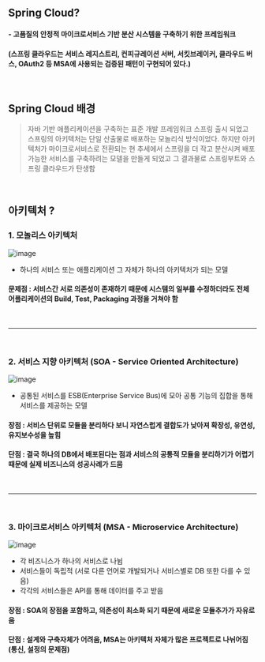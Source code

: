 ## Spring Cloud?

#### - 고품질의 안정적 마이크로서비스 기반 분산 시스템을 구축하기 위한 프레임워크
#### (스프링 클라우드는 서비스 레지스트리, 컨피규레이션 서버, 서킷브레이커, 클라우드 버스, OAuth2 등 MSA에 사용되는 검증된 패턴이 구현되어 있다.)

<br>

## Spring Cloud 배경

> 자바 기반 애플리케이션을 구축하는 표준 개발 프레임워크 스프링 출시 되었고 스프링의 아키텍처는 단일 산출물로 배포하는 모놀리식 방식이었다. 하지만 아키텍처가 마이크로서비스로 전환되는 현 추세에서 스프링을 더 작고 분산시켜 배포 가능한 서비스를 구축하려는 모델을 만들게 되었고 그 결과물로 스프링부트와 스프링 클라우드가 탄생함

<br>

## 아키텍처 ?
### 1. 모놀리스 아키텍처
![image](https://user-images.githubusercontent.com/27480253/147805073-28964fad-59ad-4cdb-abb0-32028884ce08.png)

- 하나의 서비스 또는 애플리케이션 그 자체가 하나의 아키텍처가 되는 모델
#### 문제점 : 서비스간 서로 의존성이 존재하기 때문에 시스템의 일부를 수정하더라도 전체 어플리케이션의 Build, Test, Packaging 과정을 거쳐야 함

<br>
<hr>
<br>

### 2. 서비스 지향 아키텍처 (SOA - Service Oriented Architecture)
![image](https://user-images.githubusercontent.com/27480253/147805089-3f8eb362-1025-44e4-9afe-b2dcab8519ef.png)

- 공통된 서비스를 ESB(Enterprise Service Bus)에 모아 공통 기능의 집합을 통해 서비스를 제공하는 모델
#### 장점 : 서비스 단위로 모듈을 분리하다 보니 자연스럽게 결합도가 낮아져 확장성, 유연성, 유지보수성을 높힘
#### 단점 : 결국 하나의 DB에서 배포된다는 점과 서비스의 공통적 모듈을 분리하기가 어렵기 때문에 실제 비즈니스의 성공사례가 드뭄

<br>
<hr>
<br>

### 3. 마이크로서비스 아키텍처 (MSA - Microservice Architecture)
![image](https://user-images.githubusercontent.com/27480253/147805110-c7bc6115-665e-4e2b-8bb1-9caed2ea7602.png)

- 각 비즈니스가 하나의 서비스로 나뉨
- 서비스들이 독립적 (서로 다른 언어로 개발되거나 서비스별로 DB 또한 다를 수 있음)
- 각각의 서비스들은 API를 통해 데이터를 주고 받음

#### 장점 : SOA의 장점을 포함하고, 의존성이 최소화 되기 때문에 새로운 모듈추가가 자유로움
#### 단점 : 설계와 구축자체가 어려움, MSA는 아키텍처 자체가 많은 프로젝트로 나뉘어짐(통신, 설정의 문제점)




